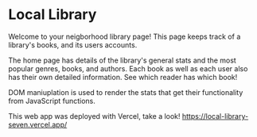 # Local Library

Welcome to your neigborhood library page! This page keeps track of a library's books, and its users accounts. 

The home page has details of the library's general stats and the most popular genres, books, and authors. Each book as well as each user also has their own detailed information. See which reader has which book! 

DOM maniuplation is used to render the stats that get their functionality from JavaScript functions.

This web app was deployed with Vercel, take a look! https://local-library-seven.vercel.app/ 